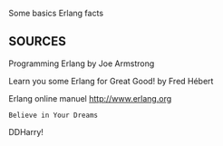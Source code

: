 Some basics Erlang facts

SOURCES
-------

Programming Erlang by Joe Armstrong

Learn you some Erlang for Great Good!  by Fred Hébert

Erlang online manuel http://www.erlang.org

    Believe in Your Dreams
DDHarry!
